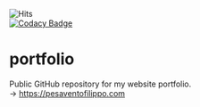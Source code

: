 ![Hits](https://hitcounter.pythonanywhere.com/count/tag.svg?url=https%3A%2F%2Fpesaventofilippo.com)  
[![Codacy Badge](https://api.codacy.com/project/badge/Grade/6c8e9cd22bc3471199342b23f3d646e3)](https://www.codacy.com/manual/pesaventofilippo/portfolio?utm_source=github.com&amp;utm_medium=referral&amp;utm_content=pesaventofilippo/portfolio&amp;utm_campaign=Badge_Grade)  

# portfolio
Public GitHub repository for my website portfolio.  
-> https://pesaventofilippo.com
